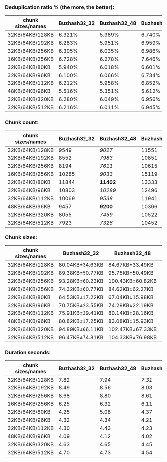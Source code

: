 ### Deduplication ratio % (the more, the better):

| chunk sizes/names | Buzhash32_32 | Buzhash32_48 | Buzhash32_64 | Buzhash32_96 | Buzhash32_128 | Buzhash32_256 | Buzhash32_512 | Buzhash32_min_chunk | Buzhash32Reg_32 | Buzhash32Reg_48 | Buzhash32Reg_64 | Buzhash32Reg_96 | Buzhash32Reg_128 | Buzhash32Reg_256 | Buzhash32Reg_512 | Buzhash32Reg_min_chunk | Buzhash64_32 | Buzhash64_48 | Buzhash64_64 | Buzhash64_96 | Buzhash64_128 | Buzhash64_256 | Buzhash64_512 | Buzhash64_min_chunk | Buzhash64Reg_32 | Buzhash64Reg_64 | Buzhash64Reg_96 | Buzhash64Reg_128 | Buzhash64Reg_256 | Buzhash64Reg_512 | Buzhash64Reg_min_chunk |
|-------------------|--------------|--------------|--------------|--------------|---------------|---------------|---------------|---------------------|-----------------|-----------------|-----------------|-----------------|------------------|------------------|------------------|------------------------|--------------|--------------|--------------|--------------|---------------|---------------|---------------|---------------------|-----------------|-----------------|-----------------|------------------|------------------|------------------|------------------------|
| 32KB/64KB/128KB   | 6.321%       | 5.989%       | 6.740%       | 5.832%       | 6.787%        | 6.805%        | 6.662%        | 5.626%              | 7.145%          | 7.018%          | **7.592%**      | 7.073%          | 7.493%           | *7.524%*         | 7.079%           | 6.377%                 | 6.031%       | 6.021%       | 6.498%       | 6.268%       | 6.643%        | 6.661%        | 6.422%        | 5.745%              | 6.918%          | *7.559%*        | 7.181%          | 7.407%           | 7.462%           | 7.239%           | 6.468%                 |
| 32KB/64KB/192KB   | 6.283%       | 5.951%       | 6.959%       | 5.794%       | 6.733%        | 6.772%        | 6.631%        | 5.769%              | 6.985%          | 6.838%          | **7.519%**      | 6.950%          | *7.435%*         | 7.423%           | 7.114%           | 6.442%                 | 5.911%       | 5.995%       | 6.482%       | 6.027%       | 6.649%        | 6.742%        | 6.070%        | 5.755%              | 6.831%          | *7.439%*        | 7.008%          | 7.309%           | 7.392%           | 7.115%           | 6.484%                 |
| 32KB/64KB/256KB   | 6.305%       | 6.035%       | 6.986%       | 5.898%       | 6.713%        | 6.834%        | 6.562%        | 5.761%              | 6.913%          | 6.808%          | **7.510%**      | 6.974%          | *7.425%*         | 7.342%           | 7.094%           | 6.434%                 | 6.016%       | 6.008%       | 6.426%       | 6.043%       | 6.686%        | 6.679%        | 6.199%        | 5.762%              | 6.815%          | *7.419%*        | 7.002%          | 7.319%           | 7.388%           | 7.108%           | 6.461%                 |
| 16KB/64KB/256KB   | 6.728%       | 6.278%       | 7.646%       | 6.149%       | 7.221%        | 7.329%        | 6.933%        | 6.225%              | 6.959%          | 6.738%          | **8.018%**      | 6.693%          | *7.707%*         | 7.513%           | 7.241%           | 6.666%                 | 6.236%       | 6.268%       | 6.975%       | 6.286%       | 7.167%        | 7.155%        | 6.541%        | 6.236%              | 6.675%          | 7.623%          | 6.827%          | 7.506%           | *7.683%*         | 7.363%           | 6.684%                 |
| 32KB/64KB/80KB    | 5.940%       | 6.018%       | 6.601%       | 5.954%       | 6.591%        | 6.783%        | 6.565%        | 5.324%              | 7.493%          | 7.240%          | **7.662%**      | 7.433%          | *7.594%*         | 7.523%           | 7.318%           | 6.474%                 | 5.926%       | 5.953%       | 6.268%       | 6.290%       | 6.424%        | 6.524%        | 6.298%        | 5.603%              | 7.306%          | 7.582%          | 7.439%          | 7.525%           | *7.597%*         | 7.439%           | 6.359%                 |
| 32KB/64KB/96KB    | 6.100%       | 6.066%       | 6.734%       | 6.012%       | 6.623%        | 6.660%        | 6.656%        | 5.614%              | 7.212%          | 7.194%          | **7.659%**      | 7.174%          | 7.543%           | 7.538%           | 7.322%           | 6.544%                 | 6.252%       | 5.915%       | 6.471%       | 6.046%       | 6.399%        | 6.702%        | 6.251%        | 5.584%              | 7.160%          | *7.603%*        | 7.345%          | 7.498%           | *7.567%*         | 7.245%           | 6.483%                 |
| 32KB/64KB/112KB   | 6.212%       | 5.958%       | 6.852%       | 6.004%       | 6.583%        | 6.777%        | 6.664%        | 5.628%              | 7.137%          | 7.099%          | **7.598%**      | 7.192%          | 7.497%           | *7.578%*         | 7.220%           | 6.418%                 | 6.176%       | 6.106%       | 6.586%       | 6.161%       | 6.642%        | 6.599%        | 6.312%        | 5.849%              | 7.053%          | *7.585%*        | 7.256%          | 7.411%           | 7.505%           | 7.254%           | 6.505%                 |
| 48KB/64KB/96KB    | 5.516%       | 5.351%       | 5.612%       | 5.343%       | 5.834%        | 5.834%        | 5.710%        | 4.663%              | 6.669%          | 6.472%          | 6.688%          | 6.620%          | *6.804%*         | 6.637%           | 6.652%           | 5.382%                 | 5.777%       | 5.134%       | 5.520%       | 5.427%       | 5.664%        | 6.142%        | 5.424%        | 4.767%              | 6.485%          | **6.870%**      | 6.656%          | *6.805%*         | 6.550%           | 6.573%           | 5.485%                 |
| 32KB/64KB/320KB   | 6.280%       | 6.049%       | 6.956%       | 5.849%       | 6.667%        | 6.880%        | 6.610%        | 5.806%              | 6.928%          | 6.768%          | **7.503%**      | 6.932%          | *7.425%*         | 7.312%           | 7.085%           | 6.442%                 | 5.874%       | 6.041%       | 6.428%       | 5.998%       | 6.666%        | 6.635%        | 6.205%        | 5.804%              | 6.843%          | 7.379%          | 6.972%          | 7.261%           | *7.388%*         | 7.116%           | 6.461%                 |
| 32KB/64KB/512KB   | 6.216%       | 6.011%       | 6.945%       | 5.770%       | 6.687%        | 6.880%        | 6.572%        | 5.811%              | 6.928%          | 6.768%          | **7.503%**      | 6.862%          | *7.425%*         | 7.312%           | 7.085%           | 6.442%                 | 5.854%       | 6.055%       | 6.482%       | 6.027%       | 6.648%        | 6.649%        | 6.205%        | 5.810%              | 6.770%          | 7.379%          | 6.982%          | 7.261%           | *7.388%*         | 7.083%           | 6.461%                 |

### Chunk count:

| chunk sizes/names | Buzhash32_32 | Buzhash32_48 | Buzhash32_64 | Buzhash32_96 | Buzhash32_128 | Buzhash32_256 | Buzhash32_512 | Buzhash32_min_chunk | Buzhash32Reg_32 | Buzhash32Reg_48 | Buzhash32Reg_64 | Buzhash32Reg_96 | Buzhash32Reg_128 | Buzhash32Reg_256 | Buzhash32Reg_512 | Buzhash32Reg_min_chunk | Buzhash64_32 | Buzhash64_48 | Buzhash64_64 | Buzhash64_96 | Buzhash64_128 | Buzhash64_256 | Buzhash64_512 | Buzhash64_min_chunk | Buzhash64Reg_32 | Buzhash64Reg_64 | Buzhash64Reg_96 | Buzhash64Reg_128 | Buzhash64Reg_256 | Buzhash64Reg_512 | Buzhash64Reg_min_chunk |
|-------------------|--------------|--------------|--------------|--------------|---------------|---------------|---------------|---------------------|-----------------|-----------------|-----------------|-----------------|------------------|------------------|------------------|------------------------|--------------|--------------|--------------|--------------|---------------|---------------|---------------|---------------------|-----------------|-----------------|-----------------|------------------|------------------|------------------|------------------------|
| 32KB/64KB/128KB   | 9549         | *9027*       | 11551        | 9114         | 11500         | 10838         | 10515         | 9128                | 12247           | 11955           | 13992           | 12066           | 13691            | 13301            | 13094            | 12103                  | *8971*       | **8956**     | 10695        | 9118         | 10874         | 10771         | 10514         | 9181                | 11866           | 13298           | 12249           | 13362            | 13391            | 13073            | 12155                  |
| 32KB/64KB/192KB   | 8552         | *7983*       | 10851        | 8060         | 10805         | 10091         | 9718          | 8077                | 11591           | 11322           | 13595           | 11382           | 13270            | 12816            | 12639            | 11545                  | *7923*       | **7878**     | 9848         | 8076         | 10052         | 10004         | 9675          | 8223                | 11169           | 12716           | 11706           | 12866            | 12955            | 12606            | 11611                  |
| 32KB/64KB/256KB   | 8194         | *7611*       | 10615        | 7672         | 10528         | 9807          | 9440          | 7737                | 11404           | 11169           | 13534           | 11232           | 13214            | 12731            | 12548            | 11440                  | *7528*       | **7477**     | 9566         | 7723         | 9785          | 9732          | 9412          | 7904                | 11035           | 12617           | 11599           | 12754            | 12893            | 12522            | 11528                  |
| 16KB/64KB/256KB   | 10285        | *9033*       | 15119        | 9188         | 14803         | 13360         | 12513         | 9431                | 12094           | 10958           | 16972           | 11391           | 15944            | 14949            | 14425            | 11595                  | *9066*       | **8908**     | 13002        | 9181         | 13393         | 13115         | 12469         | 9294                | 10993           | 14850           | 11492           | 15157            | 15103            | 14299            | 11557                  |
| 32KB/64KB/80KB    | 11844        | **11402**    | 13333        | 11485        | 13293         | 12797         | 12519         | 11489               | 14333           | 14187           | 15548           | 14233           | 15356            | 15080            | 14930            | 14197                  | *11447*      | *11403*      | 12692        | 11472        | 12861         | 12707         | 12516         | 11549               | 14119           | 15104           | 14298           | 15153            | 15090            | 14880            | 14250                  |
| 32KB/64KB/96KB    | 10803        | *10289*      | 12496        | 10392        | 12432         | 11892         | 11551         | 10388               | 13314           | 13091           | 14764           | 13166           | 14532            | 14189            | 13972            | 13149                  | *10309*      | **10264**    | 11752        | 10353        | 11915         | 11800         | 11573         | 10427               | 13003           | 14219           | 13261           | 14285            | 14256            | 13933            | 13196                  |
| 32KB/64KB/112KB   | 10069        | *9538*       | 11941        | 9655         | 11872         | 11274         | 10936         | 9652                | 12632           | 12363           | 14289           | 12519           | 13980            | 13663            | 13456            | 12520                  | *9533*       | **9480**     | 11139        | 9643         | 11280         | 11187         | 10951         | 9698                | 12307           | 13676           | 12639           | 13686            | 13711            | 13408            | 12558                  |
| 48KB/64KB/96KB    | 9457         | **9200**     | 10366        | 9254         | 10294         | 10040         | 9848          | 9278                | 11953           | 12007           | 12552           | 11954           | 12510            | 12402            | 12316            | 12077                  | *9231*       | *9201*       | 9946         | 9243         | 10023         | 10012         | 9870          | 9273                | 11997           | 12307           | 12092           | 12376            | 12402            | 12325            | 12043                  |
| 32KB/64KB/320KB   | 8055         | *7459*       | 10522        | 7510         | 10444         | 9714          | 9341          | 7594                | 11352           | 11112           | 13517           | 11186           | 13196            | 12712            | 12539            | 11418                  | *7358*       | **7330**     | 9451         | 7581         | 9680          | 9632          | 9305          | 7769                | 10978           | 12576           | 11568           | 12730            | 12879            | 12516            | 11512                  |
| 32KB/64KB/512KB   | 7923         | *7326*       | 10452        | 7394         | 10367         | 9657          | 9286          | 7508                | 11303           | 11075           | 13500           | 11149           | 13188            | 12699            | 12536            | 11409                  | *7240*       | **7189**     | 9356         | 7498         | 9573          | 9555          | 9248          | 7692                | 10933           | 12553           | 11548           | 12718            | 12874            | 12507            | 11507                  |

### Chunk sizes:

| chunk sizes/names | Buzhash32_32    | Buzhash32_48     | Buzhash32_64    | Buzhash32_96     | Buzhash32_128   | Buzhash32_256   | Buzhash32_512   | Buzhash32_min_chunk | Buzhash32Reg_32 | Buzhash32Reg_48 | Buzhash32Reg_64 | Buzhash32Reg_96 | Buzhash32Reg_128 | Buzhash32Reg_256 | Buzhash32Reg_512 | Buzhash32Reg_min_chunk | Buzhash64_32     | Buzhash64_48     | Buzhash64_64    | Buzhash64_96     | Buzhash64_128   | Buzhash64_256   | Buzhash64_512   | Buzhash64_min_chunk | Buzhash64Reg_32 | Buzhash64Reg_64 | Buzhash64Reg_96 | Buzhash64Reg_128 | Buzhash64Reg_256 | Buzhash64Reg_512 | Buzhash64Reg_min_chunk |
|-------------------|-----------------|------------------|-----------------|------------------|-----------------|-----------------|-----------------|---------------------|-----------------|-----------------|-----------------|-----------------|------------------|------------------|------------------|------------------------|------------------|------------------|-----------------|------------------|-----------------|-----------------|-----------------|---------------------|-----------------|-----------------|-----------------|------------------|------------------|------------------|------------------------|
| 32KB/64KB/128KB   | 80.04KB±34.63KB | 84.67KB±33.49KB  | 66.17KB±32.88KB | 83.86KB±34.20KB  | 66.46KB±32.77KB | 70.52KB±33.46KB | 72.69KB±33.47KB | 83.74KB±33.35KB     | 62.41KB±25.64KB | 63.93KB±25.42KB | 54.63KB±22.92KB | 63.35KB±25.40KB | 55.83KB±23.38KB  | 57.46KB±23.79KB  | 58.37KB±24.02KB  | 63.15KB±24.61KB        | 85.20KB±33.54KB  | 85.34KB±33.48KB  | 71.47KB±34.36KB | 83.83KB±33.34KB  | 70.29KB±33.85KB | 70.96KB±33.56KB | 72.70KB±33.79KB | 83.25KB±33.22KB     | 64.41KB±25.76KB | 57.48KB±24.39KB | 62.40KB±24.42KB | 57.20KB±23.98KB  | 57.08KB±23.47KB  | 58.47KB±23.80KB  | 62.88KB±24.71KB        |
| 32KB/64KB/192KB   | 89.38KB±50.77KB | 95.75KB±50.49KB  | 70.44KB±43.95KB | 94.83KB±51.11KB  | 70.74KB±44.31KB | 75.74KB±45.68KB | 78.65KB±46.14KB | 94.63KB±49.63KB     | 65.94KB±34.03KB | 67.51KB±33.82KB | 56.22KB±27.96KB | 67.15KB±33.83KB | 57.60KB±28.66KB  | 59.64KB±29.82KB  | 60.47KB±29.69KB  | 66.20KB±31.65KB        | 96.47KB±50.87KB  | 97.02KB±50.87KB  | 77.61KB±47.73KB | 94.64KB±49.70KB  | 76.04KB±46.90KB | 76.40KB±45.74KB | 79.00KB±46.78KB | 92.95KB±48.36KB     | 68.43KB±34.57KB | 60.11KB±31.26KB | 65.29KB±31.46KB | 59.41KB±30.08KB  | 59.00KB±28.84KB  | 60.63KB±29.42KB  | 65.83KB±31.54KB        |
| 32KB/64KB/256KB   | 93.28KB±60.23KB | 100.43KB±60.82KB | 72.01KB±49.90KB | 99.63KB±61.77KB  | 72.60KB±50.88KB | 77.94KB±52.59KB | 80.97KB±53.11KB | 98.79KB±59.01KB     | 67.02KB±38.30KB | 68.43KB±37.58KB | 56.48KB±29.45KB | 68.05KB±37.45KB | 57.84KB±30.12KB  | 60.04KB±31.68KB  | 60.91KB±31.65KB  | 66.81KB±34.06KB        | 101.53KB±61.74KB | 102.22KB±61.88KB | 79.90KB±55.48KB | 98.97KB±59.40KB  | 78.11KB±54.00KB | 78.54KB±52.72KB | 81.21KB±53.49KB | 96.70KB±57.32KB     | 69.26KB±38.10KB | 60.58KB±33.74KB | 65.90KB±34.19KB | 59.93KB±32.42KB  | 59.28KB±30.34KB  | 61.04KB±31.18KB  | 66.30KB±33.43KB        |
| 16KB/64KB/256KB   | 74.32KB±60.77KB | 84.62KB±62.27KB  | 50.55KB±48.01KB | 83.19KB±63.22KB  | 51.63KB±49.06KB | 57.21KB±51.54KB | 61.08KB±52.71KB | 81.05KB±59.59KB     | 63.20KB±49.39KB | 69.75KB±50.55KB | 45.04KB±38.02KB | 67.10KB±50.13KB | 47.94KB±39.94KB  | 51.13KB±41.76KB  | 52.99KB±42.62KB  | 65.92KB±47.15KB        | 84.31KB±63.08KB  | 85.80KB±63.41KB  | 58.79KB±54.41KB | 83.25KB±60.84KB  | 57.07KB±52.97KB | 58.28KB±51.98KB | 61.30KB±53.26KB | 82.24KB±59.23KB     | 69.53KB±50.42KB | 51.47KB±43.38KB | 66.51KB±47.89KB | 50.43KB±42.80KB  | 50.61KB±40.41KB  | 53.45KB±42.68KB  | 66.14KB±46.49KB        |
| 32KB/64KB/80KB    | 64.53KB±17.22KB | 67.04KB±15.98KB  | 57.33KB±18.54KB | 66.55KB±16.31KB  | 57.50KB±18.42KB | 59.73KB±18.08KB | 61.05KB±17.94KB | 66.53KB±16.12KB     | 53.33KB±14.01KB | 53.88KB±13.87KB | 49.16KB±13.92KB | 53.70KB±13.81KB | 49.77KB±13.93KB  | 50.69KB±13.92KB  | 51.19KB±13.79KB  | 53.84KB±13.66KB        | 66.77KB±16.06KB  | 67.03KB±15.96KB  | 60.22KB±18.37KB | 66.63KB±15.97KB  | 59.43KB±18.41KB | 60.15KB±18.15KB | 61.07KB±17.95KB | 66.18KB±16.14KB     | 54.14KB±13.77KB | 50.60KB±14.02KB | 53.46KB±13.46KB | 50.44KB±14.00KB  | 50.65KB±13.88KB  | 51.37KB±13.73KB  | 53.64KB±13.76KB        |
| 32KB/64KB/96KB    | 70.75KB±23.55KB | 74.29KB±22.19KB  | 61.17KB±24.04KB | 73.55KB±22.67KB  | 61.48KB±23.90KB | 64.27KB±23.87KB | 66.17KB±23.77KB | 73.58KB±22.25KB     | 57.41KB±18.41KB | 58.39KB±18.23KB | 51.77KB±17.65KB | 58.05KB±18.18KB | 52.60KB±17.72KB  | 53.87KB±17.87KB  | 54.70KB±17.89KB  | 58.13KB±17.90KB        | 74.14KB±22.30KB  | 74.47KB±22.16KB  | 65.04KB±24.26KB | 73.83KB±22.10KB  | 64.15KB±24.28KB | 64.77KB±23.83KB | 66.04KB±23.90KB | 73.30KB±22.19KB     | 58.78KB±18.27KB | 53.75KB±18.03KB | 57.64KB±17.68KB | 53.51KB±17.88KB  | 53.62KB±17.66KB  | 54.86KB±17.79KB  | 57.92KB±17.92KB        |
| 32KB/64KB/112KB   | 75.91KB±29.41KB | 80.14KB±28.16KB  | 64.01KB±28.78KB | 79.16KB±28.63KB  | 64.38KB±28.76KB | 67.80KB±29.00KB | 69.89KB±28.96KB | 79.19KB±28.03KB     | 60.51KB±22.39KB | 61.82KB±22.23KB | 53.49KB±20.65KB | 61.05KB±21.95KB | 54.67KB±20.99KB  | 55.94KB±21.00KB  | 56.80KB±21.10KB  | 61.05KB±21.47KB        | 80.18KB±28.16KB  | 80.63KB±27.97KB  | 68.62KB±29.65KB | 79.26KB±28.04KB  | 67.76KB±29.37KB | 68.32KB±29.03KB | 69.80KB±29.08KB | 78.81KB±27.93KB     | 62.11KB±22.31KB | 55.89KB±21.46KB | 60.47KB±21.37KB | 55.85KB±21.42KB  | 55.75KB±20.93KB  | 57.01KB±21.05KB  | 60.86KB±21.60KB        |
| 48KB/64KB/96KB    | 80.82KB±17.25KB | 83.08KB±15.93KB  | 73.73KB±18.72KB | 82.60KB±16.37KB  | 74.25KB±18.50KB | 76.13KB±18.26KB | 77.61KB±17.95KB | 82.38KB±16.16KB     | 63.95KB±12.90KB | 63.66KB±12.69KB | 60.89KB±12.04KB | 63.94KB±12.73KB | 61.10KB±11.88KB  | 61.63KB±11.98KB  | 62.06KB±12.24KB  | 63.29KB±12.28KB        | 82.80KB±16.03KB  | 83.07KB±15.98KB  | 76.85KB±18.41KB | 82.69KB±16.10KB  | 76.26KB±18.51KB | 76.34KB±18.24KB | 77.44KB±18.03KB | 82.43KB±16.15KB     | 63.71KB±12.57KB | 62.11KB±12.40KB | 63.21KB±12.32KB | 61.76KB±12.24KB  | 61.63KB±11.96KB  | 62.02KB±12.13KB  | 63.47KB±12.48KB        |
| 32KB/64KB/320KB   | 94.89KB±66.11KB | 102.47KB±67.33KB | 72.64KB±53.29KB | 101.78KB±68.02KB | 73.18KB±54.20KB | 78.68KB±55.76KB | 81.83KB±56.40KB | 100.65KB±64.36KB    | 67.33KB±40.40KB | 68.78KB±39.77KB | 56.55KB±30.25KB | 68.33KB±39.11KB | 57.92KB±30.85KB  | 60.13KB±32.51KB  | 60.96KB±32.05KB  | 66.94KB±34.96KB        | 103.88KB±68.57KB | 104.28KB±68.36KB | 80.87KB±59.95KB | 100.82KB±64.73KB | 78.96KB±58.43KB | 79.35KB±56.69KB | 82.14KB±57.18KB | 98.38KB±62.46KB     | 69.62KB±40.00KB | 60.78KB±35.17KB | 66.07KB±35.39KB | 60.04KB±33.43KB  | 59.35KB±30.95KB  | 61.07KB±31.43KB  | 66.39KB±33.98KB        |
| 32KB/64KB/512KB   | 96.47KB±74.81KB | 104.33KB±76.98KB | 73.13KB±57.21KB | 103.37KB±76.67KB | 73.73KB±57.97KB | 79.15KB±58.53KB | 82.31KB±59.41KB | 101.80KB±69.67KB    | 67.62KB±44.06KB | 69.01KB±42.72KB | 56.62KB±31.12KB | 68.56KB±41.45KB | 57.96KB±31.39KB  | 60.19KB±33.51KB  | 60.97KB±32.26KB  | 66.99KB±35.30KB        | 105.57KB±77.26KB | 106.32KB±76.48KB | 81.69KB±65.72KB | 101.94KB±69.99KB | 79.84KB±64.45KB | 79.99KB±60.44KB | 82.65KB±60.49KB | 99.37KB±66.74KB     | 69.91KB±42.65KB | 60.89KB±36.77KB | 66.19KB±36.83KB | 60.10KB±34.21KB  | 59.37KB±31.15KB  | 61.11KB±32.05KB  | 66.42KB±34.36KB        |

### Duration seconds:

| chunk sizes/names | Buzhash32_32 | Buzhash32_48 | Buzhash32_64 | Buzhash32_96 | Buzhash32_128 | Buzhash32_256 | Buzhash32_512 | Buzhash32_min_chunk | Buzhash32Reg_32 | Buzhash32Reg_48 | Buzhash32Reg_64 | Buzhash32Reg_96 | Buzhash32Reg_128 | Buzhash32Reg_256 | Buzhash32Reg_512 | Buzhash32Reg_min_chunk | Buzhash64_32 | Buzhash64_48 | Buzhash64_64 | Buzhash64_96 | Buzhash64_128 | Buzhash64_256 | Buzhash64_512 | Buzhash64_min_chunk | Buzhash64Reg_32 | Buzhash64Reg_64 | Buzhash64Reg_96 | Buzhash64Reg_128 | Buzhash64Reg_256 | Buzhash64Reg_512 | Buzhash64Reg_min_chunk |
|-------------------|--------------|--------------|--------------|--------------|---------------|---------------|---------------|---------------------|-----------------|-----------------|-----------------|-----------------|------------------|------------------|------------------|------------------------|--------------|--------------|--------------|--------------|---------------|---------------|---------------|---------------------|-----------------|-----------------|-----------------|------------------|------------------|------------------|------------------------|
| 32KB/64KB/128KB   | 7.82         | 7.94         | *7.31*       | 7.71         | 7.65          | 7.70          | 7.87          | 8.45                | 7.62            | 7.59            | 7.47            | 7.50            | 7.46             | 7.48             | 7.39             | 7.73                   | 7.48         | 7.40         | 7.39         | 7.48         | 7.34          | 7.37          | 7.37          | 7.72                | 7.43            | **7.21**        | *7.31*          | 7.56             | 7.61             | 7.56             | 8.24                   |
| 32KB/64KB/192KB   | 8.49         | 8.56         | 8.03         | 8.19         | 8.27          | 8.24          | 8.38          | 8.80                | 7.77            | 7.72            | **7.56**        | 7.82            | 7.73             | *7.62*           | *7.63*           | 8.09                   | 7.95         | 7.96         | 7.93         | 8.27         | 8.04          | 7.90          | 7.82          | 8.21                | 8.01            | 7.71            | 7.89            | 7.96             | 7.92             | 7.78             | 8.09                   |
| 32KB/64KB/256KB   | 8.68         | 8.80         | 8.61         | 8.92         | 8.60          | 8.39          | 8.50          | 8.02                | 5.56            | 5.63            | 5.27            | *5.25*          | **5.07**         | 5.33             | *5.10*           | 5.55                   | 5.60         | 5.58         | 5.45         | 5.57         | 5.42          | 5.30          | 5.32          | 5.67                | 5.51            | 5.32            | 5.45            | 5.33             | 5.29             | 5.30             | 5.60                   |
| 16KB/64KB/256KB   | 6.25         | 6.32         | 6.11         | 6.46         | 6.20          | 6.03          | 6.16          | 6.41                | 5.53            | 5.73            | 5.56            | 5.70            | 5.61             | 5.63             | 5.28             | 5.27                   | 5.03         | 4.91         | 4.84         | 4.83         | 4.70          | 4.69          | 4.81          | 4.96                | 4.76            | *4.32*          | 4.37            | **4.26**         | *4.36*           | 4.38             | 4.57                   |
| 32KB/64KB/80KB    | 4.25         | 5.08         | 4.37         | 4.17         | 4.07          | 4.08          | 4.10          | 4.37                | 3.85            | 3.87            | **3.74**        | *3.81*          | *3.76*           | 3.82             | 3.83             | 4.15                   | 3.96         | 3.94         | 3.87         | 3.94         | 3.88          | 3.87          | 3.89          | 4.14                | 3.95            | 3.86            | 3.92            | 3.84             | 3.84             | 3.84             | 4.15                   |
| 32KB/64KB/96KB    | 4.32         | 4.34         | 4.21         | 4.37         | 4.25          | 4.30          | 4.30          | 4.56                | 4.15            | 4.08            | 3.91            | 4.04            | 3.93             | 3.96             | 3.97             | 4.18                   | 3.96         | 3.97         | 3.99         | 4.09         | 4.00          | 4.00          | 4.02          | 4.32                | 3.94            | *3.85*          | 3.92            | **3.84**         | *3.86*           | 3.86             | 4.17                   |
| 32KB/64KB/112KB   | 4.30         | 4.43         | 4.23         | 4.38         | 4.31          | 4.35          | 4.37          | 4.56                | 3.94            | 3.95            | **3.82**        | 3.96            | *3.84*           | *3.86*           | 3.89             | 4.14                   | 4.03         | 4.03         | 4.05         | 4.04         | 3.96          | 3.97          | 3.98          | 4.20                | 3.98            | 3.89            | 3.95            | 3.87             | 3.87             | 3.89             | 4.24                   |
| 48KB/64KB/96KB    | 4.09         | 4.12         | 4.02         | 4.12         | 4.04          | 4.08          | 4.06          | 4.41                | 3.68            | 3.73            | 3.67            | 3.75            | 3.71             | 3.72             | 3.89             | 4.36                   | 4.14         | 3.93         | 3.78         | 3.80         | 3.82          | 3.75          | 3.77          | 4.05                | *3.65*          | **3.62**        | *3.66*          | 3.70             | 3.69             | 3.70             | 4.11                   |
| 32KB/64KB/320KB   | 4.63         | 4.65         | 4.45         | 4.70         | 4.66          | 4.45          | 4.55          | 4.76                | 4.01            | 4.01            | **3.92**        | 4.01            | *3.93*           | *3.95*           | 3.98             | 4.20                   | 4.21         | 4.19         | 4.12         | 4.19         | 4.12          | 4.15          | 4.23          | 4.39                | 4.08            | 4.02            | 4.07            | 4.02             | 4.03             | 4.01             | 4.36                   |
| 32KB/64KB/512KB   | 4.70         | 4.73         | 4.54         | 4.75         | 4.56          | 4.59          | 4.58          | 4.84                | 4.19            | 4.21            | 4.12            | 4.19            | *4.10*           | 4.11             | 4.14             | 4.38                   | 4.36         | 4.35         | 4.27         | 4.33         | 4.27          | 4.26          | 4.27          | 4.51                | 4.18            | *4.11*          | 4.13            | **4.08**         | 4.16             | 4.17             | 4.49                   |
